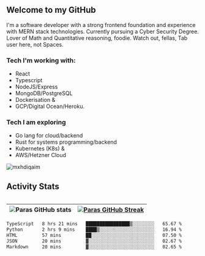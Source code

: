 ## Welcome to my GitHub

I'm a software developer with a strong frontend foundation and experience with MERN stack technologies. Currently pursuing a Cyber Security Degree. Lover of Math and Quantitative reasoning, foodie. Watch out, fellas, Tab user here, not Spaces.

### Tech I'm working with:

- React
- Typescript
- NodeJS/Express
- MongoDB/PostgreSQL
- Dockerisation &
- GCP/Digital Ocean/Heroku.

### Tech I am exploring

- Go lang for cloud/backend
- Rust for systems programming/backend
- Kubernetes (K8s) &
- AWS/Hetzner Cloud

![mxhdiqaim](https://komarev.com/ghpvc/?username=mxhdiqaim&label=Profile%20views&color=0e75b6&style=flat)

## Activity Stats
<!--- -- Activity Graph ------------------------------------------------------------------------------------------------------------------------------------ -->

<img alt="" src="https://github-readme-activity-graph.vercel.app/graph?username=mxhdiqaim&bg_color=161b22&color=ffffff&line=d5d5d5&point=a76c6c&area=true&hide_border=true&hide_title=true" />


<!--- -- GitHub Stats ------------------------------------------------------------------------------------------------------------------------------------ -->
| ![Paras GitHub stats](https://github-readme-stats.vercel.app/api?username=mxhdiqaim&show_icons=true&theme=dracula) | [![Paras GitHub Streak](https://streak-stats.demolab.com/?user=mxhdiqaim&show_icons=true&theme=dracula)](https://git.io/streak-stats) |
|--------------------------------------------------------------------------------------------------------------------|---------------------------------------------------------------------------------------------------------------------------------------|

 <!--START_SECTION:waka-->

```txt
TypeScript   8 hrs 21 mins   ████████████████▒░░░░░░░░   65.67 %
Python       2 hrs 9 mins    ████▒░░░░░░░░░░░░░░░░░░░░   16.94 %
HTML         57 mins         ██░░░░░░░░░░░░░░░░░░░░░░░   07.50 %
JSON         20 mins         ▓░░░░░░░░░░░░░░░░░░░░░░░░   02.67 %
Markdown     20 mins         ▓░░░░░░░░░░░░░░░░░░░░░░░░   02.65 %
```

<!--END_SECTION:waka-->
